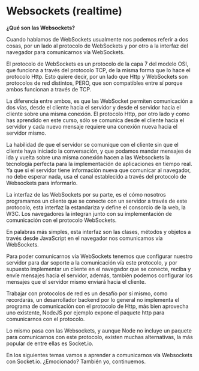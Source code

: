 # Websockets (realtime)

**¿Qué son las Websockets?**

Cuando hablamos de WebSockets usualmente nos podemos referir a dos cosas, por un lado al protocolo de WebSockets y por otro a la interfaz del navegador para comunicarnos vía WebSockets.

El protocolo de WebSockets es un protocolo de la capa 7 del modelo OSI, que funciona a través del protocolo TCP, de la misma forma que lo hace el protocolo Http. Esto quiere decir, por un lado que Http y WebSockets son protocolos de red distintos, PERO, que son compatibles entre sí porque ambos funcionan a través de TCP.

La diferencia entre ambos, es que las WebSocket permiten comunicación a dos vías, desde el cliente hacia el servidor y desde el servidor hacia el cliente sobre una misma conexión. El protocolo Http, por otro lado y como has aprendido en este curso, sólo se comunica desde el cliente hacia el servidor y cada nuevo mensaje requiere una conexión nueva hacia el servidor mismo.

La habilidad de que el servidor se comunique con el cliente sin que el cliente haya iniciado la conversación, y que podamos mandar mensajes de ida y vuelta sobre una misma conexión hacen a las Websockets la tecnología perfecta para la implementación de aplicaciones en tiempo real. Ya que si el servidor tiene información nueva que comunicar al navegador, no debe esperar nada, usa el canal establecido a través del protocolo de Websockets para informarlo.

La interfaz de las WebSockets por su parte, es el cómo nosotros programamos un cliente que se conecte con un servidor a través de este protocolo, esta interfaz la estandariza y define el consorcio de la web, la W3C. Los navegadores la integran junto con su implementación de comunicación con el protocolo WebSockets.

En palabras más simples, esta interfaz son las clases, métodos y objetos a través desde JavaScript en el navegador nos comunicamos vía WebSockets.

Para poder comunicarnos vía WebSockets tenemos que configurar nuestro servidor para dar soporte a la comunicación vía este protocolo, y por supuesto implementar un cliente en el navegador que se conecte, reciba y envíe mensajes hacia el servidor, además, también podemos configurar los mensajes que el servidor mismo enviará hacia el cliente.

Trabajar con protocolos de red es un desafío por sí mismo, como recordarás, un desarrollador backend por lo general no implementa el programa de comunicación con el protocolo de Http, más bien aprovecha uno existente, NodeJS por ejemplo expone el paquete http para comunicarnos con el protocolo.

Lo mismo pasa con las Websockets, y aunque Node no incluye un paquete para comunicarnos con este protocolo, existen muchas alternativas, la más popular de entre ellas es Socket.io.

En los siguientes temas vamos a aprender a comunicarnos vía Websockets con Socket.io. ¿Emocionado? También yo, continuemos.